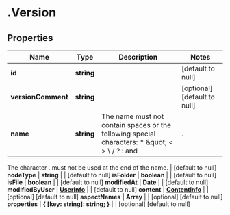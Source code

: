 # .Version

## Properties
Name | Type | Description | Notes
------------ | ------------- | ------------- | -------------
**id** | **string** |  | [default to null]
**versionComment** | **string** |  | [optional] [default to null]
**name** | **string** | The name must not contain spaces or the following special characters: * \&quot; &lt; &gt; \\ / ? : and |.
The character . must not be used at the end of the name.
 | [default to null]
**nodeType** | **string** |  | [default to null]
**isFolder** | **boolean** |  | [default to null]
**isFile** | **boolean** |  | [default to null]
**modifiedAt** | **Date** |  | [default to null]
**modifiedByUser** | [**UserInfo**](UserInfo.md) |  | [default to null]
**content** | [**ContentInfo**](ContentInfo.md) |  | [optional] [default to null]
**aspectNames** | **Array<string>** |  | [optional] [default to null]
**properties** | **{ [key: string]: string; }** |  | [optional] [default to null]


